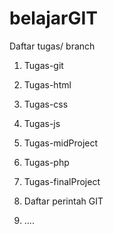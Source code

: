 # belajarGIT

Daftar tugas/ branch
1. Tugas-git
2. Tugas-html
3. Tugas-css
4. Tugas-js
5. Tugas-midProject
6. Tugas-php
7. Tugas-finalProject

8. Daftar perintah GIT
9. ....

